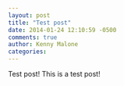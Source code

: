 ```yaml
---
layout: post
title: "Test post"
date: 2014-01-24 12:10:59 -0500
comments: true
author: Kenny Malone
categories: 
---
```


Test post! This is a test post!
